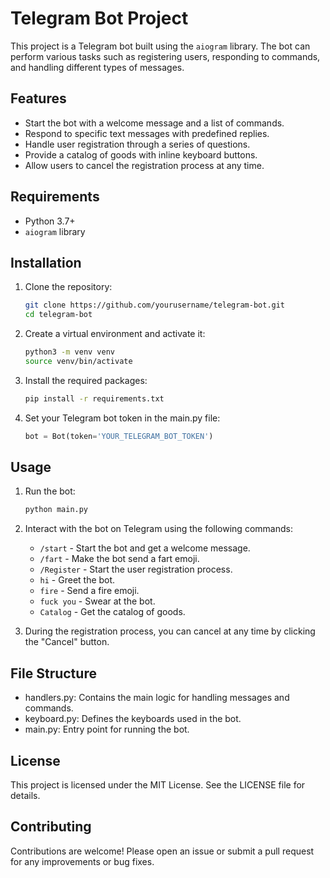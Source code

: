 # Telegram Bot Project

This project is a Telegram bot built using the `aiogram` library. The bot can perform various tasks such as registering users, responding to commands, and handling different types of messages.

## Features

- Start the bot with a welcome message and a list of commands.
- Respond to specific text messages with predefined replies.
- Handle user registration through a series of questions.
- Provide a catalog of goods with inline keyboard buttons.
- Allow users to cancel the registration process at any time.

## Requirements

- Python 3.7+
- `aiogram` library

## Installation

1. Clone the repository:
    ```sh
    git clone https://github.com/yourusername/telegram-bot.git
    cd telegram-bot
    ```

2. Create a virtual environment and activate it:
    ```sh
    python3 -m venv venv
    source venv/bin/activate
    ```

3. Install the required packages:
    ```sh
    pip install -r requirements.txt
    ```

4. Set your Telegram bot token in the main.py file:
    ```python
    bot = Bot(token='YOUR_TELEGRAM_BOT_TOKEN')
    ```

## Usage

1. Run the bot:
    ```sh
    python main.py
    ```

2. Interact with the bot on Telegram using the following commands:
    - `/start` - Start the bot and get a welcome message.
    - `/fart` - Make the bot send a fart emoji.
    - `/Register` - Start the user registration process.
    - `hi` - Greet the bot.
    - `fire` - Send a fire emoji.
    - `fuck you` - Swear at the bot.
    - `Catalog` - Get the catalog of goods.

3. During the registration process, you can cancel at any time by clicking the "Cancel" button.

## File Structure

- handlers.py: Contains the main logic for handling messages and commands.
- keyboard.py: Defines the keyboards used in the bot.
- main.py: Entry point for running the bot.

## License

This project is licensed under the MIT License. See the LICENSE file for details.

## Contributing

Contributions are welcome! Please open an issue or submit a pull request for any improvements or bug fixes.